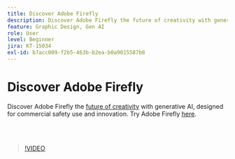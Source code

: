 ```yaml
---
title: Discover Adobe Firefly
description: Discover Adobe Firefly the future of creativity with generative AI
feature: Graphic Design, Gen AI
role: User
level: Beginner
jira: KT-15034
exl-id: b7acc009-f2b5-463b-b2ea-b0a9015587b8
---
```

# Discover Adobe Firefly

Discover Adobe Firefly the [future of creativity](https://www.adobe.com/products/firefly/discover/how-ai-changes-creative-work.html) with generative AI, designed for commercial safety use and innovation. Try Adobe Firefly [here](https://firefly.adobe.com/).

<br>&nbsp;

>[!VIDEO](https://video.tv.adobe.com/v/3427606?quality=12&learn=on&hidetitle=true)
